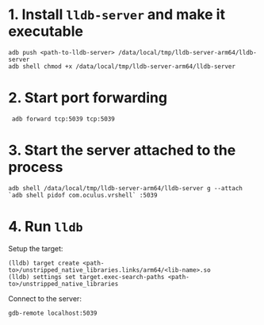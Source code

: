 # 1. Install `lldb-server` and make it executable

```
adb push <path-to-lldb-server> /data/local/tmp/lldb-server-arm64/lldb-server
adb shell chmod +x /data/local/tmp/lldb-server-arm64/lldb-server
```

# 2. Start port forwarding

```
 adb forward tcp:5039 tcp:5039
```

# 3. Start the server attached to the process

```
adb shell /data/local/tmp/lldb-server-arm64/lldb-server g --attach `adb shell pidof com.oculus.vrshell` :5039
```

# 4. Run `lldb`

Setup the target:

```
(lldb) target create <path-to>/unstripped_native_libraries.links/arm64/<lib-name>.so
(lldb) settings set target.exec-search-paths <path-to>/unstripped_native_libraries
```

Connect to the server:

```
gdb-remote localhost:5039
```
